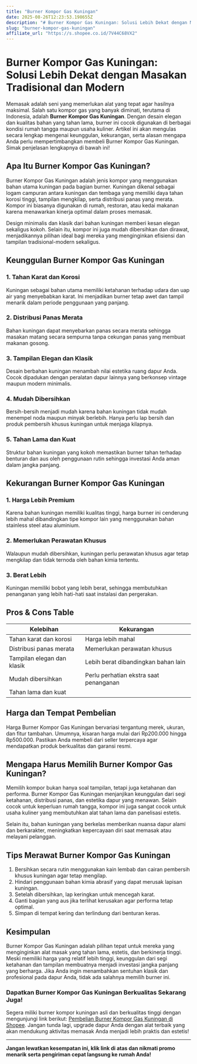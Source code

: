 ```yaml
---
title: "Burner Kompor Gas Kuningan"
date: 2025-08-26T12:23:53.198655Z
description: "# Burner Kompor Gas Kuningan: Solusi Lebih Dekat dengan Masakan Tradisional dan Modern..."
slug: "burner-kompor-gas-kuningan"
affiliate_url: "https://s.shopee.co.id/7V44C68VX2"
---
```

# Burner Kompor Gas Kuningan: Solusi Lebih Dekat dengan Masakan Tradisional dan Modern

Memasak adalah seni yang memerlukan alat yang tepat agar hasilnya maksimal. Salah satu kompor gas yang banyak diminati, terutama di Indonesia, adalah **Burner Kompor Gas Kuningan**. Dengan desain elegan dan kualitas bahan yang tahan lama, burner ini cocok digunakan di berbagai kondisi rumah tangga maupun usaha kuliner. Artikel ini akan mengulas secara lengkap mengenai keunggulan, kekurangan, serta alasan mengapa Anda perlu mempertimbangkan membeli Burner Kompor Gas Kuningan. Simak penjelasan lengkapnya di bawah ini!

## Apa Itu Burner Kompor Gas Kuningan?

Burner Kompor Gas Kuningan adalah jenis kompor yang menggunakan bahan utama kuningan pada bagian burner. Kuningan dikenal sebagai logam campuran antara kuningan dan tembaga yang memiliki daya tahan korosi tinggi, tampilan mengkilap, serta distribusi panas yang merata. Kompor ini biasanya digunakan di rumah, restoran, atau kedai makanan karena menawarkan kinerja optimal dalam proses memasak.

Design minimalis dan klasik dari bahan kuningan memberi kesan elegan sekaligus kokoh. Selain itu, kompor ini juga mudah dibersihkan dan dirawat, menjadikannya pilihan ideal bagi mereka yang menginginkan efisiensi dan tampilan tradisional-modern sekaligus.

## Keunggulan Burner Kompor Gas Kuningan

### 1. Tahan Karat dan Korosi
Kuningan sebagai bahan utama memiliki ketahanan terhadap udara dan uap air yang menyebabkan karat. Ini menjadikan burner tetap awet dan tampil menarik dalam periode penggunaan yang panjang.

### 2. Distribusi Panas Merata
Bahan kuningan dapat menyebarkan panas secara merata sehingga masakan matang secara sempurna tanpa cekungan panas yang membuat makanan gosong.

### 3. Tampilan Elegan dan Klasik
Desain berbahan kuningan menambah nilai estetika ruang dapur Anda. Cocok dipadukan dengan peralatan dapur lainnya yang berkonsep vintage maupun modern minimalis.

### 4. Mudah Dibersihkan
Bersih-bersih menjadi mudah karena bahan kuningan tidak mudah menempel noda maupun minyak berlebih. Hanya perlu lap bersih dan produk pembersih khusus kuningan untuk menjaga kilapnya.

### 5. Tahan Lama dan Kuat
Struktur bahan kuningan yang kokoh memastikan burner tahan terhadap benturan dan aus oleh penggunaan rutin sehingga investasi Anda aman dalam jangka panjang.

## Kekurangan Burner Kompor Gas Kuningan

### 1. Harga Lebih Premium
Karena bahan kuningan memiliki kualitas tinggi, harga burner ini cenderung lebih mahal dibandingkan tipe kompor lain yang menggunakan bahan stainless steel atau aluminium.

### 2. Memerlukan Perawatan Khusus
Walaupun mudah dibersihkan, kuningan perlu perawatan khusus agar tetap mengkilap dan tidak ternoda oleh bahan kimia tertentu.

### 3. Berat Lebih
Kuningan memiliki bobot yang lebih berat, sehingga membutuhkan penanganan yang lebih hati-hati saat instalasi dan pergerakan.

## Pros & Cons Table

| Kelebihan                               | Kekurangan                                    |
|-----------------------------------------|----------------------------------------------|
| Tahan karat dan korosi                | Harga lebih mahal                          |
| Distribusi panas merata               | Memerlukan perawatan khusus               |
| Tampilan elegan dan klasik            | Lebih berat dibandingkan bahan lain       |
| Mudah dibersihkan                     | Perlu perhatian ekstra saat penanganan   |
| Tahan lama dan kuat                    |                                              |

## Harga dan Tempat Pembelian

Harga Burner Kompor Gas Kuningan bervariasi tergantung merek, ukuran, dan fitur tambahan. Umumnya, kisaran harga mulai dari Rp200.000 hingga Rp500.000. Pastikan Anda membeli dari seller terpercaya agar mendapatkan produk berkualitas dan garansi resmi.

## Mengapa Harus Memilih Burner Kompor Gas Kuningan?

Memilih kompor bukan hanya soal tampilan, tetapi juga ketahanan dan performa. Burner Kompor Gas Kuningan menjanjikan keunggulan dari segi ketahanan, distribusi panas, dan estetika dapur yang menawan. Selain cocok untuk keperluan rumah tangga, kompor ini juga sangat cocok untuk usaha kuliner yang membutuhkan alat tahan lama dan panelisasi estetis.

Selain itu, bahan kuningan yang berkelas memberikan nuansa dapur alami dan berkarakter, meningkatkan kepercayaan diri saat memasak atau melayani pelanggan.

## Tips Merawat Burner Kompor Gas Kuningan

1. Bersihkan secara rutin menggunakan kain lembab dan cairan pembersih khusus kuningan agar tetap mengilap.
2. Hindari penggunaan bahan kimia abrasif yang dapat merusak lapisan kuningan.
3. Setelah dibersihkan, lap keringkan untuk mencegah karat.
4. Ganti bagian yang aus jika terlihat kerusakan agar performa tetap optimal.
5. Simpan di tempat kering dan terlindung dari benturan keras.

## Kesimpulan

Burner Kompor Gas Kuningan adalah pilihan tepat untuk mereka yang menginginkan alat masak yang tahan lama, estetis, dan berkinerja tinggi. Meski memiliki harga yang relatif lebih tinggi, keunggulan dari segi ketahanan dan tampilan membuatnya menjadi investasi jangka panjang yang berharga. Jika Anda ingin menambahkan sentuhan klasik dan profesional pada dapur Anda, tidak ada salahnya memilih burner ini.

### Dapatkan Burner Kompor Gas Kuningan Berkualitas Sekarang Juga!

Segera miliki burner kompor kuningan asli dan berkualitas tinggi dengan mengunjungi link berikut: [Pembelian Burner Kompor Gas Kuningan di Shopee](https://s.shopee.co.id/7V44C68VX2). Jangan tunda lagi, upgrade dapur Anda dengan alat terbaik yang akan mendukung aktivitas memasak Anda menjadi lebih praktis dan estetis!

---

**Jangan lewatkan kesempatan ini, klik link di atas dan nikmati promo menarik serta pengiriman cepat langsung ke rumah Anda!**